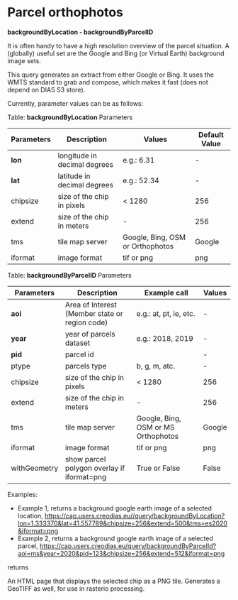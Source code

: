# Parcel orthophotos


**backgroundByLocation - backgroundByParcelID**

It is often handy to have a high resolution overview of the parcel situation. A (globally) useful set are the Google and Bing (or Virtual Earth) background image sets.

This query generates an extract from either Google or Bing. It uses the WMTS standard to grab and compose, which makes it fast (does not depend on DIAS S3 store).

Currently, parameter values can be as follows:

Table: **backgroundByLocation** Parameters

| Parameters  | Description   | Values | Default Value |
| ----------- | --------------------- | ------------------------ |------------------------ |
| **lon**         | longitude in decimal degrees  | e.g.: 6.31 | - |
| **lat**         | latitude in decimal degrees | e.g.: 52.34 | - |
| chipsize     | size of the chip in pixels   | < 1280 | 256 |
| extend  | size of the chip in meters | - | 256 |
| tms  | tile map server | Google, Bing, OSM or Orthophotos | Google |
| iformat  | image format | tif or png | png |


Table: **backgroundByParcelID** Parameters

| Parameters  | Description   | Example call | Values |
| ----------- | --------------------- | ------------------------ |------------------------ |
| **aoi** | Area of Interest (Member state or region code) | e.g.: at, pt, ie, etc. | - |
| **year**     | year of parcels dataset   | e.g.: 2018, 2019 | - |
| **pid**     | parcel id   |   | - |
| ptype     | parcels type   | b, g, m, atc. | - |
| chipsize     | size of the chip in pixels   | < 1280 | 256 |
| extend  | size of the chip in meters | - | 256 |
| tms  | tile map server | Google, Bing, OSM or MS Orthophotos | Google |
| iformat  | image format | tif or png | png |
| withGeometry  | show parcel polygon overlay if iformat=png | True or False | False |

Examples:
- Example 1, returns a background google earth image of a selected location,
https://cap.users.creodias.eu//query/backgroundByLocation?lon=1.333370&lat=41.557789&chipsize=256&extend=500&tms=es2020&iformat=png
- Example 2, returns a background google earth image of a selected parcel,
https://cap.users.creodias.eu/query/backgroundByParcelId?aoi=ms&year=2020&pid=123&chipsize=256&extend=512&iformat=png

returns

An HTML page that displays the selected chip as a PNG tile. Generates a GeoTIFF as well, for use in rasterio processing.
